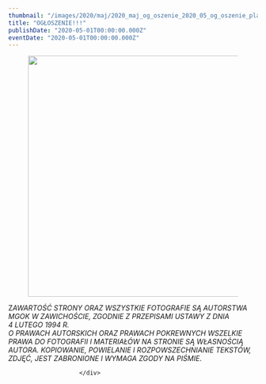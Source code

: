 ```yaml
---
thumbnail: "/images/2020/maj/2020_maj_og_oszenie_2020_05_og_oszenie_plakat1.jpg"
title: "OGŁOSZENIE!!!"
publishDate: "2020-05-01T00:00:00.000Z"
eventDate: "2020-05-01T00:00:00.000Z"
---
```


<div class="entry-content">
							
							
<figure class="wp-block-image size-large"><img fetchpriority="high" decoding="async" width="800" height="487" src="/images/2020/maj/2020_maj_og_oszenie_2020_05_og_oszenie_plakat1.jpg" alt="" class="wp-image-7438" srcset="/images/2020/maj/2020_maj_og_oszenie_2020_05_og_oszenie_plakat1.jpg 800w, /images/2020/maj/plakat1-300x183.jpg 300w, /images/2020/maj/plakat1-768x468.jpg 768w" sizes="(max-width: 800px) 100vw, 800px"></figure>



<p>Z<em>AWARTOŚĆ STRONY ORAZ WSZYSTKIE FOTOGRAFIE SĄ AUTORSTWA MGOK W ZAWICHOŚCIE, ZGODNIE Z PRZEPISAMI USTAWY Z DNIA&nbsp;</em><br><em>4 LUTEGO 1994 R.<br>O PRAWACH AUTORSKICH ORAZ PRAWACH POKREWNYCH WSZELKIE PRAWA DO FOTOGRAFII I MATERIAŁÓW NA STRONIE SĄ WŁASNOŚCIĄ AUTORA. KOPIOWANIE, POWIELANIE I ROZPOWSZECHNIANIE TEKSTÓW, ZDJĘĆ, JEST ZABRONIONE I WYMAGA ZGODY NA PIŚMIE</em>.</p>
						
						</div>

